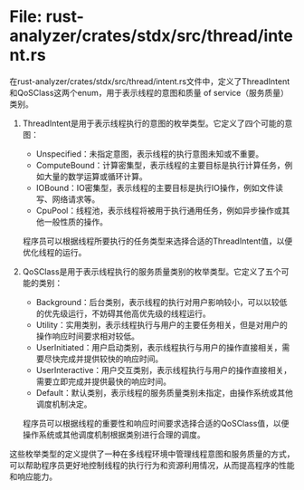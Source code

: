 # File: rust-analyzer/crates/stdx/src/thread/intent.rs

在rust-analyzer/crates/stdx/src/thread/intent.rs文件中，定义了ThreadIntent和QoSClass这两个enum，用于表示线程的意图和质量 of service（服务质量）类别。

1. ThreadIntent是用于表示线程执行的意图的枚举类型。它定义了四个可能的意图：

   - Unspecified：未指定意图，表示线程的执行意图未知或不重要。
   - ComputeBound：计算密集型，表示线程的主要目标是执行计算任务，例如大量的数学运算或循环计算。
   - IOBound：IO密集型，表示线程的主要目标是执行IO操作，例如文件读写、网络请求等。
   - CpuPool：线程池，表示线程将被用于执行通用任务，例如异步操作或其他一般性质的操作。

   程序员可以根据线程所要执行的任务类型来选择合适的ThreadIntent值，以便优化线程的运行。

2. QoSClass是用于表示线程执行的服务质量类别的枚举类型。它定义了五个可能的类别：

   - Background：后台类别，表示线程的执行对用户影响较小，可以以较低的优先级运行，不妨碍其他高优先级的线程运行。
   - Utility：实用类别，表示线程执行与用户的主要任务相关，但是对用户的操作响应时间要求相对较低。
   - UserInitiated：用户启动类别，表示线程执行与用户的操作直接相关，需要尽快完成并提供较快的响应时间。
   - UserInteractive：用户交互类别，表示线程执行与用户的操作直接相关，需要立即完成并提供最快的响应时间。
   - Default：默认类别，表示线程的服务质量类别未指定，由操作系统或其他调度机制决定。

   程序员可以根据线程的重要性和响应时间要求选择合适的QoSClass值，以便操作系统或其他调度机制根据类别进行合理的调度。

这些枚举类型的定义提供了一种在多线程环境中管理线程意图和服务质量的方式，可以帮助程序员更好地控制线程的执行行为和资源利用情况，从而提高程序的性能和响应能力。

